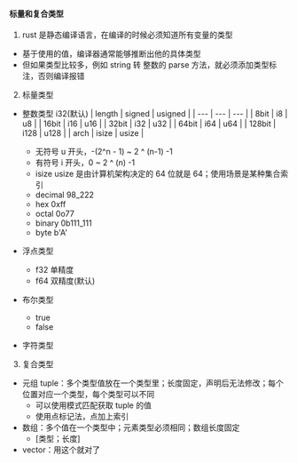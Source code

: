 #### 标量和复合类型

1. rust 是静态编译语言，在编译的时候必须知道所有变量的类型

- 基于使用的值，编译器通常能够推断出他的具体类型
- 但如果类型比较多，例如 string 转 整数的 parse 方法，就必须添加类型标注，否则编译报错

2. 标量类型

- 整数类型 i32(默认)
  | length | signed | usigned |
  | --- | --- | --- |
  | 8bit | i8 | u8 |
  | 16bit | i16 | u16 |
  | 32bit | i32 | u32 |
  | 64bit | i64 | u64 |
  | 128bit | i128 | u128 |
  | arch | isize | usize |

  - 无符号 u 开头，-(2^n - 1) ~ 2 ^ (n-1) -1
  - 有符号 i 开头，0 ~ 2 ^ (n) -1
  - isize usize 是由计算机架构决定的 64 位就是 64；使用场景是某种集合索引
  - decimal 98_222
  - hex 0xff
  - octal 0o77
  - binary 0b111_111
  - byte b'A'

- 浮点类型
  - f32 单精度
  - f64 双精度(默认)
- 布尔类型
  - true
  - false
- 字符类型

3. 复合类型

- 元组 tuple：多个类型值放在一个类型里；长度固定，声明后无法修改；每个位置对应一个类型，每个类型可以不同
  - 可以使用模式匹配获取 tuple 的值
  - 使用点标记法，点加上索引
- 数组：多个值在一个类型中；元素类型必须相同；数组长度固定
  - [类型；长度]
- vector：用这个就对了
